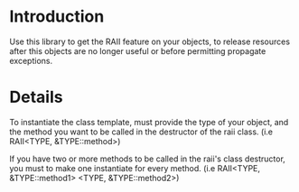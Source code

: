 # Introduction #
Use this library to get the RAII feature on your objects, to release resources after this objects are no longer useful or before permitting propagate exceptions.

# Details #
To instantiate the class template, must provide the type of your object, and the method you want to be called in the destructor of the raii class.
(i.e RAII<TYPE, &TYPE::method>)

If you have two or more methods to be called in the raii's class destructor, you must to make one instantiate for every method.
(i.e RAII<TYPE, &TYPE::method1> <TYPE, &TYPE::method2>)